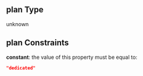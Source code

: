 ## plan Type

unknown

## plan Constraints

**constant**: the value of this property must be equal to:

```json
"dedicated"
```

